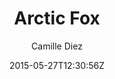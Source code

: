 ---
title: "Arctic Fox"
github: https://github.com/diezcami/arctic-fox-theme/
demo: https://diezcami.github.io/arctic-fox-theme
author: Camille Diez

ssg:
  - Jekyll
cms:
  - No Cms
date: 2015-05-27T12:30:56Z
github_branch: master
stale: true
---